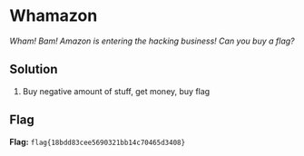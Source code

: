 # Whamazon
*Wham! Bam! Amazon is entering the hacking business! Can you buy a flag?*

## Solution
1. Buy negative amount of stuff, get money, buy flag

## Flag
**Flag:** `flag{18bdd83cee5690321bb14c70465d3408}`
